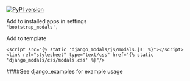 [![PyPI version](https://badge.fury.io/py/django-nested-modals.svg)](https://badge.fury.io/py/django-nested-modals)

Add to installed apps in settings   
`'bootstrap_modals',`
    

Add to template
  
    <script src="{% static 'django_modals/js/modals.js' %}"></script>
    <link rel="stylesheet" type="text/css" href="{% static 'django_modals/css/modals.css' %}"/>

####See django_examples for example usage

 